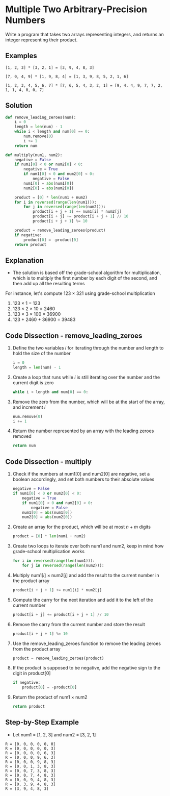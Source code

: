 # Multiple Two Arbitrary-Precision Numbers
Write a program that takes two arrays representing integers, and returns an integer representing their product.  
  
## Examples
```
[1, 2, 3] * [3, 2, 1] = [3, 9, 4, 8, 3]

[7, 0, 4, 9] * [1, 9, 8, 4] = [1, 3, 9, 8, 5, 2, 1, 6]

[1, 2, 3, 4, 5, 6, 7] * [7, 6, 5, 4, 3, 2, 1] = [9, 4, 4, 9, 7, 7, 2, 1, 1, 4, 0, 0, 7]
```
  
## Solution
```python
def remove_leading_zeroes(num):
    i = 0
    length = len(num) - 1
    while i < length and num[0] == 0:
        num.remove(0)
        i += 1
    return num

def multiply(num1, num2):
    negative = False
    if num1[0] < 0 or num2[0] < 0:
        negative = True
        if num1[0] < 0 and num2[0] < 0:
            negative = False
        num1[0] = abs(num1[0])
        num2[0] = abs(num2[0])

    product = [0] * len(num1 + num2)
    for i in reversed(range(len(num1))):
        for j in reversed(range(len(num2))):
            product[i + j + 1] += num1[i] * num2[j]
            product[i + j] += product[i + j + 1] // 10
            product[i + j + 1] %= 10

    product = remove_leading_zeroes(product)
    if negative:
        product[0] = -product[0]
    return product
```
  
## Explanation
* The solution is based off the grade-school algorithm for multiplication, which is to multiply the first number by each digit of the second, and then add up all the resulting terms  
  
For instance, let's compute 123 &times; 321 using grade-school multiplication  
1. 123 &times; 1 = 123  
2. 123 &times; 2 &times; 10 = 2460  
3. 123 &times; 3 &times; 100 = 36900  
4. 123 &plus; 2460 &plus; 36900 = 39483  
  
## Code Dissection - remove_leading_zeroes
1. Define the two variables _i_ for iterating through the number and length to hold the size of the number  
    ```python
    i = 0
    length = len(num) - 1
    ```
2. Create a loop that runs while _i_ is still iterating over the number and the current digit is zero  
    ```python
    while i < length and num[0] == 0:
    ```
3. Remove the zero from the number, which will be at the start of the array, and increment _i_
    ```python
    num.remove(0)
    i += 1
    ```
4. Return the number represented by an array with the leading zeroes removed  
    ```python
    return num
    ```
  
## Code Dissection - multiply
1. Check if the numbers at num1[0] and num2[0] are negative, set a boolean accordingly, and set both numbers to their absolute values  
    ```python
    negative = False
    if num1[0] < 0 or num2[0] < 0:
        negative = True
        if num1[0] < 0 and num2[0] < 0:
            negative = False
        num1[0] = abs(num1[0])
        num2[0] = abs(num2[0])
    ```
2. Create an array for the product, which will be at most _n_ + _m_ digits  
    ```python
    product = [0] * len(num1 + num2)
    ```
3. Create two loops to iterate over both num1 and num2, keep in mind how grade-school multiplication works  
    ```python
    for i in reversed(range(len(num1))):
        for j in reversed(range(len(num2))):
    ```
4. Multiply num1[_i_] &times; num2[_j_] and add the result to the current number in the product array  
    ```python
    product[i + j + 1] += num1[i] * num2[j]
    ```
5. Compute the carry for the next iteration and add it to the left of the current number  
    ```python
    product[i + j] += product[i + j + 1] // 10
    ```
6. Remove the carry from the current number and store the result  
    ```python
    product[i + j + 1] %= 10
    ```
7. Use the remove_leading_zeroes function to remove the leading zeroes from the product array  
    ```python
    product = remove_leading_zeroes(product)
8. If the product is supposed to be negative, add the negative sign to the digit in product[0]  
    ```python
    if negative:
        product[0] = -product[0]
    ```
9. Return the product of num1 &times; num2  
    ```python
    return product
    ```
  
## Step-by-Step Example
* Let num1 = [1, 2, 3] and num2 = [3, 2, 1]  
```
R = [0, 0, 0, 0, 0, 0]
R = [0, 0, 0, 0, 0, 3]
R = [0, 0, 0, 0, 6, 3]
R = [0, 0, 0, 9, 6, 3]
R = [0, 0, 0, 9, 8, 3]
R = [0, 0, 1, 3, 8, 3]
R = [0, 0, 7, 3, 8, 3]
R = [0, 0, 7, 4, 8, 3]
R = [0, 0, 9, 4, 8, 3]
R = [0, 3, 9, 4, 8, 3]
R = [3, 9, 4, 8, 3]
```
